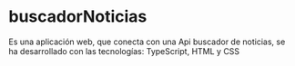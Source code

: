 # buscadorNoticias
Es una aplicación web, que conecta con una Api buscador de noticias, se ha desarrollado con las tecnologías: TypeScript, HTML y CSS
